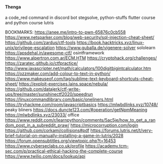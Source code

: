 #### Thenga


a code_red command in discord bot
stegsolve, python-stuffs
flutter course and python course
lutris

BOOKMARKS:
https://anee.me/intro-to-pwn-65876c0cb558
https://www.netsparker.com/blog/web-security/sql-injection-cheat-sheet/
https://github.com/zardus/ctf-tools
https://book.hacktricks.xyz/linux-unix/privilege-escalation
https://www.guballa.de/vigenere-solver
sololearn
https://apsdehal.in/awesome-ctf/
osintframework
https://www.alpertron.com.ar/ECM.HTM
https://cryptohack.org/challenges/
https://zaratec.github.io/ctfpractice/
http://www.javascripter.net/math/calculators/100digitbigintcalculator.htm
https://ozzmaker.com/add-colour-to-text-in-python/
https://www.makeuseof.com/tag/sublime-text-keyboard-shortcuts-cheat-sheet/
https://exploit-exercises.lains.space/nebula/
https://github.com/datajerk/ctf-write-ups/tree/master/sunshinectf2020/speedrun
https://linuxcommandlibrary.com/basic/oneliners.html
https://tryhackme.com/room/javascriptbasics
https://mlwbdlinks.xyz/10748/  peaky bliners
https://docs.duncte123.com/#operation/getNpmMeaning
https://mlwbdlinks.xyz/23033/   office
https://www.reddit.com/r/learnpython/comments/5ac5je/how_to_get_a_random_post_in_a_subreddit_praw/
https://microcorruption.com/login
https://github.com/corkami/collisions#pdf
https://forums.lutris.net/t/very-brief-tutorial-on-manually-installing-a-game-in-lutris/2028
https://forum.opensubtitles.org/viewtopic.php?t=16453
https://www.cyberseclabs.co.uk/profile
https://academy.tcm-sec.com/p/practical-ethical-hacking-the-complete-course
https://www.twilio.com/docs/lookup/api
